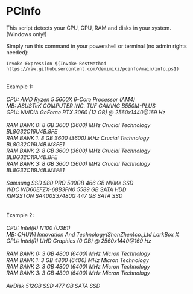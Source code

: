 <h1>PCInfo</h1>

This script detects your CPU, GPU, RAM and disks in your system. (Windows only!)

Simply run this command in your powershell or terminal (no admin rights needed):

```
Invoke-Expression $(Invoke-RestMethod https://raw.githubusercontent.com/demimiki/pcinfo/main/info.ps1)
```
<br>
Example 1:</br>
</br>
<i>CPU: AMD Ryzen 5 5600X 6-Core Processor (AM4)</br>
MB: ASUSTeK COMPUTER INC. TUF GAMING B550M-PLUS</br>
GPU: NVIDIA GeForce RTX 3060 (12 GB) @ 2560x1440@169 Hz</br>
</br>
RAM BANK 0: 8 GB 3600 (3600) MHz Crucial Technology BL8G32C16U4B.8FE</br>
RAM BANK 1: 8 GB 3600 (3600) MHz Crucial Technology BL8G32C16U4B.M8FE1</br>
RAM BANK 2: 8 GB 3600 (3600) MHz Crucial Technology BL8G32C16U4B.8FE</br>
RAM BANK 3: 8 GB 3600 (3600) MHz Crucial Technology BL8G32C16U4B.M8FE1</br>
</br>
Samsung SSD 980 PRO 500GB 466 GB NVMe SSD</br>
WDC WD60EFZX-68B3FN0 5589 GB SATA HDD</br>
KINGSTON SA400S37480G 447 GB SATA SSD</br></i>
</br>
</br>
Example 2:</br>
</br>
<i>CPU: Intel(R) N100 (U3E1)</br>
MB: CHUWI Innovation And Technology(ShenZhen)co.,Ltd LarkBox X</br>
GPU: Intel(R) UHD Graphics (0 GB) @ 2560x1440@169 Hz</br>
</br>
RAM BANK 0: 3 GB 4800 (6400) MHz Micron Technology</br>                  
RAM BANK 1: 3 GB 4800 (6400) MHz Micron Technology</br>                  
RAM BANK 2: 3 GB 4800 (6400) MHz Micron Technology</br>               
RAM BANK 3: 3 GB 4800 (6400) MHz Micron Technology</br>            
</br>
AirDisk 512GB SSD 477 GB SATA SSD</br></i>
